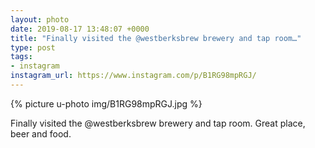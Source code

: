 ```yaml
---
layout: photo
date: 2019-08-17 13:48:07 +0000
title: "Finally visited the @westberksbrew brewery and tap room…"
type: post
tags:
- instagram
instagram_url: https://www.instagram.com/p/B1RG98mpRGJ/
---
```


{% picture u-photo img/B1RG98mpRGJ.jpg %}

Finally visited the @westberksbrew brewery and tap room. Great place, beer and food.
